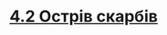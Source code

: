 # [4.2 Острів скарбів](https://js.web-online.net.ua/1-7-bom-i-dom-sobytiya-v-javascript-obrabotka-sobytij-upravlenie-sobytiyami-v-javascript-principy-nenavyazchivogo-javascript/)
